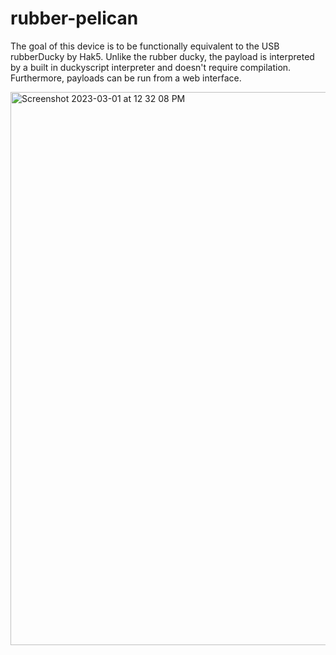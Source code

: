 # rubber-pelican

The goal of this device is to be functionally equivalent to the USB rubberDucky by Hak5. Unlike the rubber ducky, the payload is interpreted by a built in duckyscript interpreter and doesn't require compilation. Furthermore, payloads can be run from a web interface.

<img width="885" alt="Screenshot 2023-03-01 at 12 32 08 PM" src="https://user-images.githubusercontent.com/1414728/222258790-32551f9b-9aef-4b45-bd43-de908c0cf73a.png">

